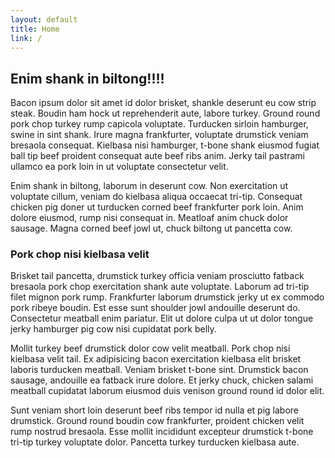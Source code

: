 ```yaml
---
layout: default
title: Home
link: /
---
```


## Enim shank in biltong!!!!

Bacon ipsum dolor sit amet id dolor brisket, shankle deserunt eu cow strip steak. Boudin ham hock ut reprehenderit aute, labore turkey. Ground round pork chop turkey rump capicola voluptate. Turducken sirloin hamburger, swine in sint shank. Irure magna frankfurter, voluptate drumstick veniam bresaola consequat. Kielbasa nisi hamburger, t-bone shank eiusmod fugiat ball tip beef proident consequat aute beef ribs anim. Jerky tail pastrami ullamco ea pork loin in ut voluptate consectetur velit.

Enim shank in biltong, laborum in deserunt cow. Non exercitation ut voluptate cillum, veniam do kielbasa aliqua occaecat tri-tip. Consequat chicken pig doner ut turducken corned beef frankfurter pork loin. Anim dolore eiusmod, rump nisi consequat in. Meatloaf anim chuck dolor sausage. Magna corned beef jowl ut, chuck biltong ut pancetta cow.

### Pork chop nisi kielbasa velit

Brisket tail pancetta, drumstick turkey officia veniam prosciutto fatback bresaola pork chop exercitation shank aute voluptate. Laborum ad tri-tip filet mignon pork rump. Frankfurter laborum drumstick jerky ut ex commodo pork ribeye boudin. Est esse sunt shoulder jowl andouille deserunt do. Consectetur meatball enim pariatur. Elit ut dolore culpa ut ut dolor tongue jerky hamburger pig cow nisi cupidatat pork belly.

Mollit turkey beef drumstick dolor cow velit meatball. Pork chop nisi kielbasa velit tail. Ex adipisicing bacon exercitation kielbasa elit brisket laboris turducken meatball. Veniam brisket t-bone sint. Drumstick bacon sausage, andouille ea fatback irure dolore. Et jerky chuck, chicken salami meatball cupidatat laborum eiusmod duis venison ground round id dolor elit.

Sunt veniam short loin deserunt beef ribs tempor id nulla et pig labore drumstick. Ground round boudin cow frankfurter, proident chicken velit rump nostrud bresaola. Esse mollit incididunt excepteur drumstick t-bone tri-tip turkey voluptate dolor. Pancetta turkey turducken kielbasa aute.